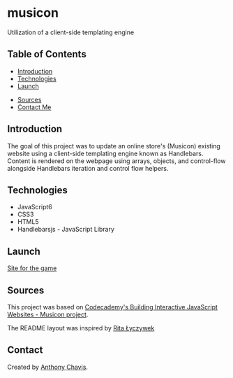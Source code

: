 # musicon

Utilization of a client-side templating engine

## Table of Contents

-   [Introduction](#introduction)
-   [Technologies](#technologies)
-   [Launch](#launch)
<!-- -   [Illustration](#Illustration) -->
-   [Sources](#sources)
-   [Contact Me](#contact)

## Introduction

The goal of this project was to update an online store's (Musicon) existing website using a client-side templating engine known as Handlebars. Content is rendered on the webpage using arrays, objects, and control-flow alongside Handlebars iteration and control flow helpers.

## Technologies

-   JavaScript6
-   CSS3
-   HTML5
-   Handlebarsjs - JavaScript Library

## Launch

[Site for the game](https://anthonychavis.github.io/musicon)

<!-- ## Illustration

![Example of mobile portrait](./images/pig-game.jpg)
![Example of mobile landscape](./images/pig-game2.png) -->

## Sources

This project was based on [Codecademy's Building Interactive JavaScript Websites - Musicon project](https://www.udemy.com/course/the-complete-javascript-course/).

The README layout was inspired by [Rita Łyczywek](https://bulldogjob.com/news/449-how-to-write-a-good-readme-for-your-github-project)

## Contact

Created by [Anthony Chavis](gitanthony@yahoo.com).
